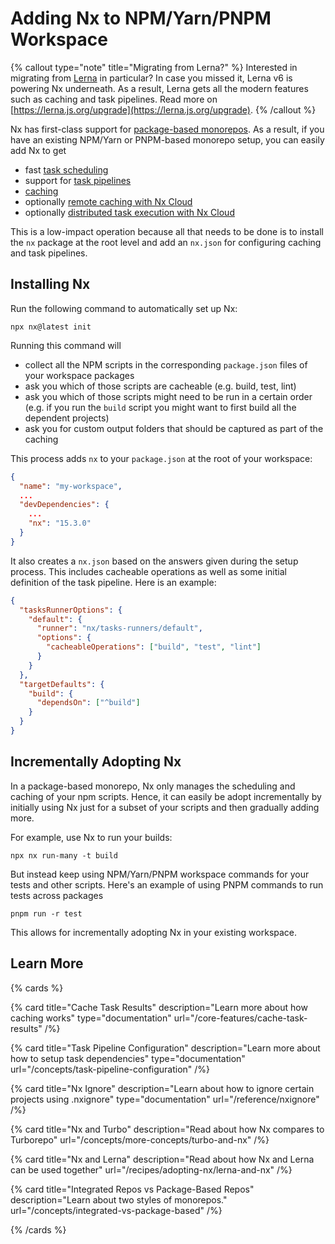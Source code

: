 # Adding Nx to NPM/Yarn/PNPM Workspace

{% callout type="note" title="Migrating from Lerna?" %}
Interested in migrating from [Lerna](https://github.com/lerna/lerna) in particular? In case you missed it, Lerna v6 is powering Nx underneath. As a result, Lerna gets all the modern features such as caching and task pipelines. Read more on [https://lerna.js.org/upgrade](https://lerna.js.org/upgrade).
{% /callout %}

Nx has first-class support for [package-based monorepos](/getting-started/tutorials/package-based-repo-tutorial). As a result, if you have an existing NPM/Yarn or PNPM-based monorepo setup, you can easily add Nx to get

- fast [task scheduling](/core-features/run-tasks)
- support for [task pipelines](/concepts/task-pipeline-configuration)
- [caching](/core-features/cache-task-results)
- optionally [remote caching with Nx Cloud](/core-features/share-your-cache)
- optionally [distributed task execution with Nx Cloud](/core-features/distribute-task-execution)

This is a low-impact operation because all that needs to be done is to install the `nx` package at the root level and add an `nx.json` for configuring caching and task pipelines.

## Installing Nx

Run the following command to automatically set up Nx:

```shell
npx nx@latest init
```

Running this command will

- collect all the NPM scripts in the corresponding `package.json` files of your workspace packages
- ask you which of those scripts are cacheable (e.g. build, test, lint)
- ask you which of those scripts might need to be run in a certain order (e.g. if you run the `build` script you might want to first build all the dependent projects)
- ask you for custom output folders that should be captured as part of the caching

This process adds `nx` to your `package.json` at the root of your workspace:

```json {% fileName="package.json" %}
{
  "name": "my-workspace",
  ...
  "devDependencies": {
    ...
    "nx": "15.3.0"
  }
}
```

It also creates a `nx.json` based on the answers given during the setup process. This includes cacheable operations as well as some initial definition of the task pipeline. Here is an example:

```json {% fileName="nx.json" %}
{
  "tasksRunnerOptions": {
    "default": {
      "runner": "nx/tasks-runners/default",
      "options": {
        "cacheableOperations": ["build", "test", "lint"]
      }
    }
  },
  "targetDefaults": {
    "build": {
      "dependsOn": ["^build"]
    }
  }
}
```

## Incrementally Adopting Nx

In a package-based monorepo, Nx only manages the scheduling and caching of your npm scripts. Hence, it can easily be adopt incrementally by initially using Nx just for a subset of your scripts and then gradually adding more.

For example, use Nx to run your builds:

```shell
npx nx run-many -t build
```

But instead keep using NPM/Yarn/PNPM workspace commands for your tests and other scripts. Here's an example of using PNPM commands to run tests across packages

```shell
pnpm run -r test
```

This allows for incrementally adopting Nx in your existing workspace.

## Learn More

{% cards %}

{% card title="Cache Task Results" description="Learn more about how caching works" type="documentation" url="/core-features/cache-task-results" /%}

{% card title="Task Pipeline Configuration" description="Learn more about how to setup task dependencies" type="documentation" url="/concepts/task-pipeline-configuration" /%}

{% card title="Nx Ignore" description="Learn about how to ignore certain projects using .nxignore" type="documentation" url="/reference/nxignore" /%}

{% card title="Nx and Turbo" description="Read about how Nx compares to Turborepo" url="/concepts/more-concepts/turbo-and-nx" /%}

{% card title="Nx and Lerna" description="Read about how Nx and Lerna can be used together" url="/recipes/adopting-nx/lerna-and-nx" /%}

{% card title="Integrated Repos vs Package-Based Repos" description="Learn about two styles of monorepos." url="/concepts/integrated-vs-package-based" /%}

{% /cards %}

